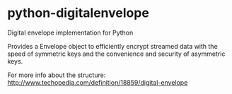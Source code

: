 python-digitalenvelope
======================

Digital envelope implementation for Python

Provides a Envelope object to efficiently encrypt streamed data with the speed of symmetric keys 
and the convenience and security of asymmetric keys.

For more info about the structure: http://www.techopedia.com/definition/18859/digital-envelope
